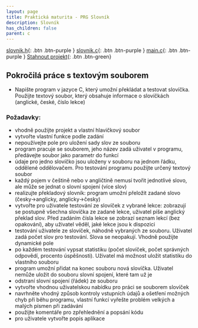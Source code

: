 ```yaml
---
layout: page
title: Praktická maturita - PRG Slovník
description: Slovník
has_children: false
parent: c
---
```


[slovnik.h](./slovh.md){: .btn .btn-purple }
[slovnik.c](./slovc.md){: .btn .btn-purple }
[main.c](./main.md){: .btn .btn-purple }
[Stahnout projekt](/maturitka/files/Slovnik.rar){: .btn .btn-green}

## Pokročilá práce s textovým souborem
- Napište program v jazyce C, který umožní překládat a testovat slovíčka. Použijte textový soubor, který obsahuje informace o slovíčkách (anglické, české, číslo lekce)


### Požadavky:  
- vhodně použijte projekt a vlastní hlavičkový soubor
- vytvořte vlastní funkce podle zadání
- nepoužívejte pole pro uložení sady slov ze souboru
- program pracuje se souborem, jeho název zadá uživatel v programu, předávejte soubor jako parametr do funkcí
- údaje pro jedno slovíčko jsou uloženy v souboru na jednom řádku, oddělené oddělovačem. Pro testování programu použijte určený textový soubor
- každý pojem v češtině nebo v angličtině nemusí tvořit jednotlivé slovo, ale může se jednat o slovní spojení (více slov)
- realizujte překladový slovník: program umožní přeložit zadané slovo (česky->anglicky, anglicky->česky)
- vytvořte pro uživatele testování ze slovíček z vybrané lekce: zobrazují se postupně všechna slovíčka ze zadané lekce, uživatel píše anglický překlad slov. Před zadáním čísla lekce se zobrazí seznam lekcí (bez opakování), aby uživatel věděl, jaké lekce jsou k dispozici
- testování uživatele ze slovíček, náhodně vybraných ze souboru. Uživatel zadá počet slov pro testování. Slova se neopakují. Vhodně použijte dynamické pole
- po každém testování vypsat statistiku (počet slovíček, počet správných odpovědí, procento úspěšnosti). Uživatel má možnost uložit statistiku do vlastního souboru
- program umožní přidat na konec souboru nová slovíčka. Uživatel nemůže uložit do souboru slovní spojení, které tam už je
- odstraní slovní spojení (řádek) ze souboru
- vytvořte vhodnou uživatelskou nabídku pro práci se souborem slovíček
- navrhněte vhodný způsob kontroly vstupních údajů a ošetření možných chyb při běhu programu, vlastní funkcí vyřešte problém velkých a malých písmen při zadávání
- použijte komentáře pro zpřehlednění a popsání kódu
- pro uživatele vytvořte popis aplikace
